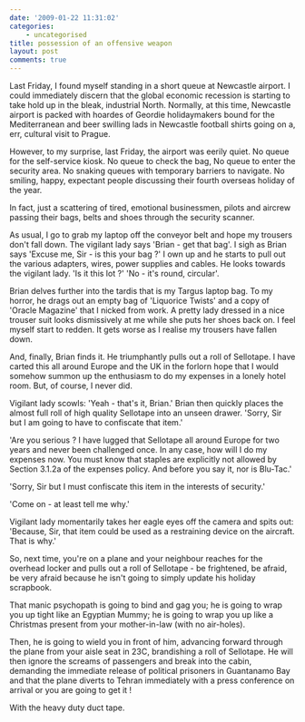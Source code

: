 ```yaml
---
date: '2009-01-22 11:31:02'
categories:
    - uncategorised
title: possession of an offensive weapon
layout: post
comments: true
---
```


Last Friday, I found myself standing in a short queue at Newcastle
airport. I could immediately discern that the global economic recession
is starting to take hold up in the bleak, industrial North. Normally, at
this time, Newcastle airport is packed with hoardes of Geordie
holidaymakers bound for the Mediterranean and beer swilling lads in
Newcastle football shirts going on a, err, cultural visit to Prague.

However, to my surprise, last Friday, the airport was eerily quiet. No
queue for the self-service kiosk. No queue to check the bag, No queue to
enter the security area. No snaking queues with temporary barriers to
navigate. No smiling, happy, expectant people discussing their fourth
overseas holiday of the year.

In fact, just a scattering of tired, emotional businessmen, pilots and
aircrew passing their bags, belts and shoes through the security
scanner.

As usual, I go to grab my laptop off the conveyor belt and hope my
trousers don't fall down. The vigilant lady says 'Brian - get that bag'.
I sigh as Brian says 'Excuse me, Sir - is this your bag ?' I own up and
he starts to pull out the various adapters, wires, power supplies and
cables. He looks towards the vigilant lady. 'Is it this lot ?' 'No -
it's round, circular'.

Brian delves further into the tardis that is my Targus laptop bag. To my
horror, he drags out an empty bag of 'Liquorice Twists' and a copy of
'Oracle Magazine' that I nicked from work. A pretty lady dressed in a
nice trouser suit looks dismissively at me while she puts her shoes back
on. I feel myself start to redden. It gets worse as I realise my
trousers have fallen down.

And, finally, Brian finds it. He triumphantly pulls out a roll of
Sellotape. I have carted this all around Europe and the UK in the
forlorn hope that I would somehow summon up the enthusiasm to do my
expenses in a lonely hotel room. But, of course, I never did.

Vigilant lady scowls: 'Yeah - that's it, Brian.' Brian then quickly
places the almost full roll of high quality Sellotape into an unseen
drawer. 'Sorry, Sir but I am going to have to confiscate that item.'

'Are you serious ? I have lugged that Sellotape all around Europe for
two years and never been challenged once. In any case, how will I do my
expenses now. You must know that staples are explicitly not allowed by
Section 3.1.2a of the expenses policy. And before you say it, nor is
Blu-Tac.'

'Sorry, Sir but I must confiscate this item in the interests of
security.'

'Come on - at least tell me why.'

Vigilant lady momentarily takes her eagle eyes off the camera and spits
out: 'Because, Sir, that item could be used as a restraining device on
the aircraft. That is why.'

So, next time, you're on a plane and your neighbour reaches for the
overhead locker and pulls out a roll of Sellotape - be frightened, be
afraid, be very afraid because he isn't going to simply update his
holiday scrapbook.

That manic psychopath is going to bind and gag you; he is going to wrap
you up tight like an Egyptian Mummy; he is going to wrap you up like a
Christmas present from your mother-in-law (with no air-holes).

Then, he is going to wield you in front of him, advancing forward
through the plane from your aisle seat in 23C, brandishing a roll of
Sellotape. He will then ignore the screams of passengers and break into
the cabin, demanding the immediate release of political prisoners in
Guantanamo Bay and that the plane diverts to Tehran immediately with a
press conference on arrival or you are going to get it !

With the heavy duty duct tape.
